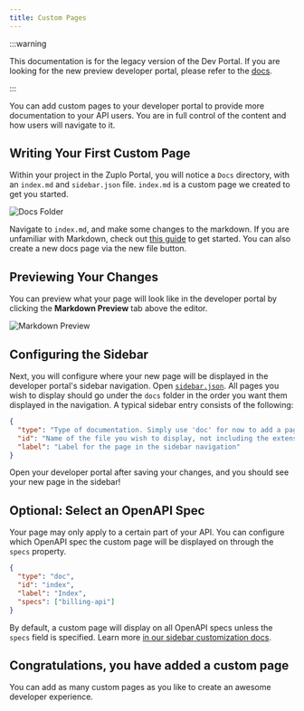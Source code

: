 ```yaml
---
title: Custom Pages
---
```


:::warning

This documentation is for the legacy version of the Dev Portal. If you are
looking for the new preview developer portal, please refer to the
[docs](/docs/dev-portal).

:::

You can add custom pages to your developer portal to provide more documentation
to your API users. You are in full control of the content and how users will
navigate to it.

## Writing Your First Custom Page

Within your project in the Zuplo Portal, you will notice a `Docs` directory,
with an `index.md` and `sidebar.json` file. `index.md` is a custom page we
created to get you started.

![Docs Folder](../../public/media/developer-portal/adding-pages/docs-folder.png)

Navigate to `index.md`, and make some changes to the markdown. If you are
unfamiliar with Markdown, check out [this guide](https://www.markdownguide.org/)
to get started. You can also create a new docs page via the new file button.

## Previewing Your Changes

You can preview what your page will look like in the developer portal by
clicking the **Markdown Preview** tab above the editor.

![Markdown Preview](../../public/media/developer-portal/adding-pages/style-preview.png)

## Configuring the Sidebar

Next, you will configure where your new page will be displayed in the developer
portal's sidebar navigation. Open
[`sidebar.json`](./dev-portal-configuring-sidebar.md). All pages you wish to
display should go under the `docs` folder in the order you want them displayed
in the navigation. A typical sidebar entry consists of the following:

```json
{
  "type": "Type of documentation. Simply use 'doc' for now to add a page",
  "id": "Name of the file you wish to display, not including the extension",
  "label": "Label for the page in the sidebar navigation"
}
```

Open your developer portal after saving your changes, and you should see your
new page in the sidebar!

## Optional: Select an OpenAPI Spec

Your page may only apply to a certain part of your API. You can configure which
OpenAPI spec the custom page will be displayed on through the `specs` property.

```json
{
  "type": "doc",
  "id": "index",
  "label": "Index",
  "specs": ["billing-api"]
}
```

By default, a custom page will display on all OpenAPI specs unless the `specs`
field is specified. Learn more
[in our sidebar customization docs](./dev-portal-configuring-sidebar#customizing-individual-openapi-specs).

## Congratulations, you have added a custom page

You can add as many custom pages as you like to create an awesome developer
experience.
